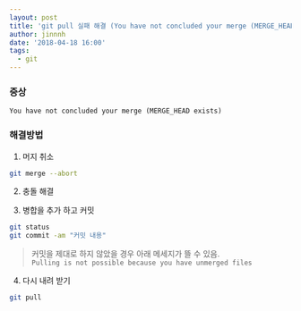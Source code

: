 ```yaml
---
layout: post
title: 'git pull 실패 해결 (You have not concluded your merge (MERGE_HEAD exists)'
author: jinnnh
date: '2018-04-18 16:00'
tags:
  - git
---
```


### 증상
`You have not concluded your merge (MERGE_HEAD exists)`

### 해결방법

1. 머지 취소

```bash
git merge --abort
```

2. 충돌 해결

3. 병합을 추가 하고 커밋

```bash
git status
git commit -am "커밋 내용"
```

> 커밋을 제대로 하지 않았을 경우 아래 메세지가 뜰 수 있음.<br>
> `Pulling is not possible because you have unmerged files`


4. 다시 내려 받기

```bash
git pull
```
